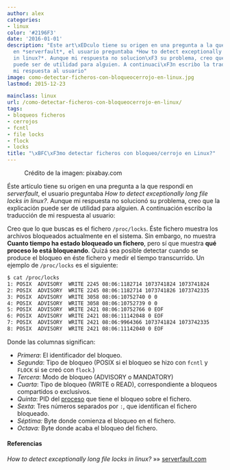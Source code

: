 ```yaml
---
author: alex
categories:
- linux
color: '#2196F3'
date: '2016-01-01'
description: "Este art\xEDculo tiene su origen en una pregunta a la que respond\xED
  en *serverfault*, el usuario preguntaba *How to detect exceptionally long file locks
  in linux?*. Aunque mi respuesta no solucion\xF3 su problema, creo que la explicaci\xF3n
  puede ser de utilidad para alguien. A continuaci\xF3n escribo la traducci\xF3n de
  mi respuesta al usuario"
image: como-detectar-ficheros-con-bloqueocerrojo-en-linux.jpg
lastmod: 2015-12-23

mainclass: linux
url: /como-detectar-ficheros-con-bloqueocerrojo-en-linux/
tags:
- bloqueos ficheros
- cerrojos
- fcntl
- file locks
- flock
- locks
title: "\xBFC\xF3mo detectar ficheros con bloqueo/cerrojo en Linux?"
---
```


<figure>
<a href="/img/como-detectar-ficheros-con-bloqueocerrojo-en-linux.jpg"><amp-img on="tap:lightbox1" role="button" tabindex="0" layout="responsive" src="/img/como-detectar-ficheros-con-bloqueocerrojo-en-linux.jpg" title="{{ page.title }}" alt="{{ page.title }}" width="640px" height="640px" /></a>
<span class="image-credit">Crédito de la imagen: pixabay.com</span>
</figure>

Éste artículo tiene su origen en una pregunta a la que respondí en *serverfault*, el usuario preguntaba *How to detect exceptionally long file locks in linux?*. Aunque mi respuesta no solucionó su problema, creo que la explicación puede ser de utilidad para alguien. A continuación escribo la traducción de mi respuesta al usuario:

Creo que lo que buscas es el fichero `/proc/locks`. Éste fichero muestra los archivos bloqueados actualmente en el sistema. Sin embargo, no muestra **Cuanto tiempo ha estado bloqueado un fichero**, pero sí que muestra **qué proceso lo está bloqueando**. Quizá sea posible detectar cuando se produce el bloqueo en éste fichero y medir el tiempo transcurrido. Un ejemplo de `/proc/locks` es el siguiente:

<!--more--><!--ad-->

```bash
$ cat /proc/locks
1: POSIX  ADVISORY  WRITE 2245 08:06:1182714 1073741824 1073741824
2: POSIX  ADVISORY  WRITE 2245 08:06:1182714 1073741826 1073742335
3: POSIX  ADVISORY  WRITE 3058 08:06:10752740 0 0
4: POSIX  ADVISORY  WRITE 3058 08:06:10752739 0 0
5: POSIX  ADVISORY  WRITE 2421 08:06:10752766 0 EOF
6: POSIX  ADVISORY  WRITE 2421 08:06:11142048 0 EOF
7: POSIX  ADVISORY  WRITE 2421 08:06:9964366 1073741824 1073742335
8: POSIX  ADVISORY  WRITE 2421 08:06:11142040 0 EOF

```

Donde las columnas significan:

* *Primera*: El identificador del bloqueo.
* *Segunda*: Tipo de bloqueo (POSIX si el bloqueo se hizo con `fcntl` y `FLOCK` si se creó con `flock`.)
* *Tercera*: Modo de bloqueo (ADVISORY o MANDATORY)
* *Cuarta*: Tipo de bloqueo (WRITE o READ), correspondiente a bloqueos compartidos o exclusivos.
* *Quinta*: PID del [proceso][1] que tiene el bloqueo sobre el fichero.
* *Sexta*: Tres números separados por `:`, que identifican el fichero bloqueado.
* *Séptima:* Byte donde comienza el bloqueo en el fichero.
* *Octava:* Byte donde acaba el bloqueo del fichero.

#### Referencias

*How to detect exceptionally long file locks in linux?* »» <a href="http://serverfault.com/a/593873/181098" target="_blank">serverfault.com</a>

 [1]: https://elbauldelprogramador.com/introduccion-los-procesos/ "Intro a los procesos"
